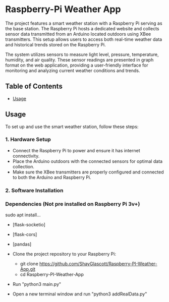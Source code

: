 # Raspberry-Pi Weather App

The project features a smart weather station with a Raspberry Pi serving as the base station. The Raspberry Pi hosts a dedicated website and collects sensor data transmitted 
from an Arduino located outdoors using XBee transmitters. This setup allows users to access both real-time weather data and historical trends stored on the Raspberry Pi.

The system utilizes sensors to measure light level, pressure, temperature, humidity, and air quality. These sensor readings are presented in graph format on the web application, 
providing a user-friendly interface for monitoring and analyzing current weather conditions and trends.

## Table of Contents

- [Usage](#usage)

## Usage

To set up and use the smart weather station, follow these steps:

### 1. Hardware Setup

- Connect the Raspberry Pi to power and ensure it has internet connectivity.
- Place the Arduino outdoors with the connected sensors for optimal data collection.
- Make sure the XBee transmitters are properly configured and connected to both the Arduino and Raspberry Pi.

### 2. Software Installation

### Dependencies (Not pre installed on Raspberry Pi 3v+)

sudo apt install...
- [flask-socketio]
- [flask-cors]
- [pandas]


- Clone the project repository to your Raspberry Pi:
  - git clone https://github.com/ShayGlascott/Raspberry-PI-Weather-App.git
  - cd Raspberry-PI-Weather-App
   
- Run "python3 main.py"
- Open a new terminal window and run "python3 addRealData.py"
  


